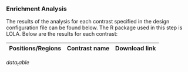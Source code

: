 ### Enrichment Analysis

The results of the analysis for each contrast specified in the design configuration file can be found below. The R package used in this step is LOLA.
Below are the results for each contrast:

| Positions/Regions | Contrast name | Download link |
-----|-----:|-----:
$data_table$

